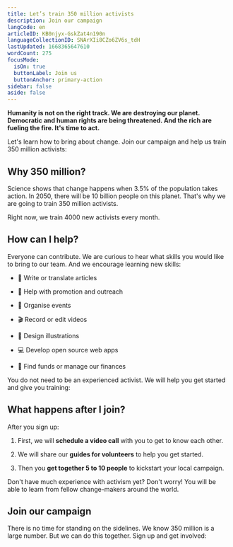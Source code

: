 ```yaml
---
title: Let’s train 350 million activists
description: Join our campaign
langCode: en
articleID: KB0njyx-GskZat4n190n
languageCollectionID: SNArXIi8CZo6ZV6s_tdH
lastUpdated: 1668365647610
wordCount: 275
focusMode: 
  isOn: true
  buttonLabel: Join us
  buttonAnchor: primary-action
sidebar: false
aside: false
---
```


**Humanity is not on the right track. We are destroying our planet. Democratic and human rights are being threatened. And the rich are fueling the fire. It's time to act.**

Let's learn how to bring about change. Join our campaign and help us train 350 million activists:

<action-button buttonanchor="primary-action" buttonlabel="Join our campaign"></action-button>

## **Why 350 million?**

Science shows that change happens when 3.5% of the population takes action. In 2050, there will be 10 billion people on this planet. That's why we are going to train 350 million activists. 

Right now, we train 4000 new activists every month.

## **How can I help?**

Everyone can contribute. We are curious to hear what skills you would like to bring to our team. And we encourage learning new skills:

-   📝 Write or translate articles
    
-   📢 Help with promotion and outreach
    
-   📆 Organise events
    
-   🎬 Record or edit videos
    
-   🎨 Design illustrations
    
-   💻 Develop open source web apps
    
-   🤑 Find funds or manage our finances
    

You do not need to be an experienced activist. We will help you get started and give you training:

<action-button buttonanchor="primary-action" buttonlabel="Join our campaign"></action-button>

## **What happens after I join?**

After you sign up:

1.  First, we will **schedule a video call** with you to get to know each other.
    
2.  We will share our **guides for volunteers** to help you get started.
    
3.  Then you **get together 5 to 10 people** to kickstart your local campaign.
    

Don't have much experience with activism yet? Don't worry! You will be able to learn from fellow change-makers around the world.

<action-volunteer><h2>Join our campaign</h2><p>There is no time for standing on the sidelines. We know 350 million is a large number. But we can do this together. Sign up and get involved:</p></action-volunteer>